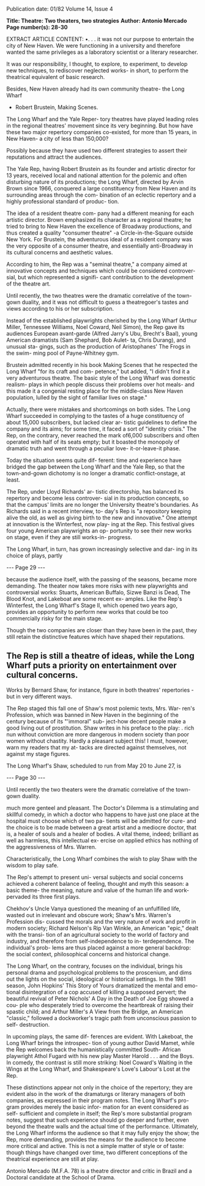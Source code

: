 Publication date: 01/82
Volume 14, Issue 4

**Title: Theatre: Two theaters, two strategies**
**Author: Antonio Mercado**
**Page number(s): 28-30**

EXTRACT ARTICLE CONTENT:
•. . . it was not our purpose to entertain the 
city of New Haven. We were functioning in 
a university and therefore wanted the same 
privileges as a laboratory scientist or a literary 
researcher. 

It was our responsibility, I 
thought, to explore, to experiment, to develop 
new techniques, 
to rediscover neglected 
works- in short, to perform the theatrical 
equivalent of basic research. 

Besides, New Haven already had its own 
community theatre- the Long Wharf 
- Robert Brustein, Making Scenes. 

The Long Wharf and the Yale Reper-
tory theatres have played leading roles 
in the regional theatres' movement 
since its very beginning. But how have 
these two major repertory companies 
co-existed, for more than 15 years, in 
New Haven- a 
city of less than 
150,000? 

Possibly because they have used two 
different strategies to assert their 
reputations and attract the audiences. 

The Yale Rep, having Robert Brustein 
as its founder and artistic director for 
13 years, received local and national 
attention for the polemic and often 
disturbing nature of its productions; 
the Long Wharf, directed by Arvin 
Brown since 1966, conquered a large 
constituency from New Haven and its 
surrounding areas through the com-
bination of an eclectic repertory and a 
highly professional standard of produc-
tion. 

The idea of a resident theatre com-
pany had a different meaning for each 
artistic director. Brown emphasized its 
character as a regional theatre; he tried 
to bring to New Haven the excellence 
of Broadway productions, and thus 
created a quality "consumer theatre" 
-a Circle-in-the-Square outside New 
York. For Brustein, the adventurous 
ideal of a resident company was the 
very opposite of a consumer theatre, 
and essentially anti-Broadway in its 
cultural concerns and aesthetic values. 

According to him, the Rep was a 
"seminal theatre," a company aimed at 
innovative concepts and techniques 
which could be considered controver-
sial, but which represented a signifi-
cant contribution to the development 
of the theatre art. 

Until recently, the two theatres were 
the dramatic correlative of the town-
gown duality, and it was not difficult to 
guess a theatregoer's tastes and views 
according to his or her subscription. 

Instead of the established playwrights 
cherished by the Long Wharf (Arthur 
Miller, Tennessee Williams, 
Noel 
Coward, Neil Simon), the Rep gave its 
audiences European avant-garde (Alfred Jarry's 
Ubu, Brecht's Baal), young American 
dramatists (Sam Shephard, Bob Aulet-
ta, Chris Durang), and unusual sta-
gings, such as the production of 
Aristophanes' The Frogs in the swim-
ming pool of Payne-Whitney gym. 

Brustein admitted recently in his 
book Making Scenes that he respected 
the Long Wharf "for its craft and com-
petence," but added, "I didn't find it a 
very adventurous theatre. The basic 
style of the Long Wharf was domestic 
realism- plays in which people discuss 
their problems over hot meals- and 
this made it a congenial resting place 
for 
the middle-class 
New Haven 
population, lulled by the sight of 
familiar lives on stage." 

Actually, there were mistakes and 
shortcomings on both sides. The Long 
Wharf succeeded in complying to the 
tastes of a huge constituency of about 
15,000 subscribers, but lacked clear ar-
tistic guidelines to define the company 
and its aims; for some time, it faced a 
sort of "identity crisis." The Rep, on 
the contrary, never reached the mark 
of6,000 subscribers and often operated 
with half of its seats empty; but it 
boasted the monopoly of dramatic 
truth and went through a peculiar love-
it-or-leave-it phase. 

Today the situation seems quite dif-
ferent: 
time and experience have 
bridged the gap between the Long 
Wharf and the Yale Rep, so that the 
town-and-gown dichotomy is no longer 
a dramatic conflict-onstage, at least. 

The Rep, under Lloyd Richards' ar-
tistic directorship, has balanced its 
repertory and become less controver-
sial in its production concepts, so that 
the campus' limits are no longer the 
University theatre's boundaries. As 
Richards said in a recent interview, to-
day's Rep is "a repository keeping alive 
the old, as well as giving birth to the 
new and innovative." One attempt at 
innovation is the Winterfest, now play-
ing at the Rep. This festival gives four 
young American playwrights an op-
portunity to see their new works on 
stage, even if they are still works-in-
progress. 

The Long Wharf, in turn, has 
grown increasingly selective and dar-
ing in its choice of plays, partly


--- Page 29 ---

because the audience itself, with the 
passing of the seasons, became more 
demanding. The theater now takes 
more risks with new playwrights and 
controversial works:  Stuarts, American 
Buffalo, Sizwe Banzi is Dead, The Blood 
Knot, and  Lakeboat are some recent ex-
amples. Like the Rep's Winterfest, the 
Long Wharf's Stage II, which opened 
two years ago, provides an opportunity 
to perform new works that could be too 
commercially risky for the main stage. 

Though the two companies are 
closer than they have been in the past, 
they still retain the distinctive features 
which have shaped their reputations. 

The Rep is still a theatre of ideas, while 
the Long Wharf puts a priority on 
entertainment over cultural concerns. 
-------------------------------
Works by Bernard Shaw, for instance, 
figure in both theatres' repertories 
-but in very different ways. 

The Rep staged this fall one of 
Shaw's most polemic texts, Mrs. War-
ren's Profession, 
which was banned in 
New Haven in the beginning of the 
century because of its "'immoral" sub-
ject-how decent people make a good 
living out of prostitution. Shaw writes 
in his preface to the play: 
. rich nun 
without conviction are more dangerous in 
modern society than poor women without 
chastity. Hardly a pleasant subject this! I 
must, however, warn my readers that my at-
tacks are directed against themselves, not 
against my stage figures. 

The Long Wharf's Shaw, scheduled 
to run from May 20 to June 27, is


--- Page 30 ---

Until recently the two 
theaters were the dramatic 
correlative of the town-gown 
duality. 

much more genteel and pleasant. The 
Doctor's Dilemma is a stimulating and 
skillful comedy, in which a doctor who 
happens to have just one place at the 
hospital must choose which of two pa-
tients will be admitted for cure- and 
the choice is to be made between a 
great artist and a mediocre doctor, that 
is, a healer of souls and a healer of 
bodies. A vital theme, indeed; brilliant 
as well as harmless, this intellectual ex-
ercise on applied ethics has nothing of 
the aggressiveness of Mrs. 
Warren. 

Characteristically, the Long Wharf 
combines the wish to play Shaw with 
the wisdom to play safe. 

The Rep's attempt to present uni-
versal subjects and social concerns 
achieved a coherent balance of feeling, 
thought and myth this season: a basic 
theme- the meaning, 
nature and 
value of the human life and work-
pervaded 
its 
three 
first 
plays. 

Chekhov's Uncle Vanya questioned the 
meaning of an unfulfilled life, wasted 
out in irrelevant and obscure work; 
Shaw's Mrs. 
Warren's Profession dis-
cussed the morals and the very nature 
of work and profit in modern society; 
Richard Nelson's Rip Van Winkle, an 
American "epic," dealt with the transi-
tion of an agricultural society to the 
world of factory and industry, and 
therefore from self-independence to in-
terdependence. The individual's prob-
lems are thus placed against a more 
general backdrop: the social context, 
philosophical concerns and historical 
change. 

The Long Wharf, on the contrary, 
focuses on the individual, brings his 
personal drama and psychological 
problems to the proscenium, and dims 
out the lights on the social, ideological 
or historical settings. In the 1981 
season, John Hopkins' This Story of 
Yours dramatized the mental and emo-
tional disintegration of a cop accused 
of killing a supposed pervert; the 
beautiful revival of Peter Nichols' A 
Day in the Death of Joe Egg showed a cou-
ple who desperately tried to overcome 
the heartbreak of raising their spastic 
child; and Arthur Miller's A View from 
the Bridge, 
an American "classic," 
followed a dockworker's tragic path 
from unconscious passion to self-
destruction. 

In upcoming plays, the same dif-
ferences are evident. With Lakeboat, 
the Long Wharf brings the introspec-
tion of young author David Mamet, 
while the Rep welcomes back the 
humanistically committed South-
African playwright Athol Fugard with 
his new play Master Harold . . . and the 
Boys. In comedy, the contrast is still 
more striking: Noel Coward's Waiting 
in the Wings at the Long Wharf, and 
Shakespeare's Love's Labour's Lost at the 
Rep. 

These distinctions appear not only 
in the choice of the repertory; they are 
evident also in the work of the 
dramaturgs or literary managers of 
both companies, as expressed in their 
program notes. The Long Wharf's pro-
gram provides merely the basic infor-
mation for an event considered as self-
sufficient and complete in itself; the 
Rep's more substantial program notes, 
suggest that such experience should go 
deeper and further, even beyond the 
theatre walls and the actual time of the 
performance. Ultimately, the Long 
Wharf informs the audience so that it 
may fully enjoy the show; the Rep, 
more demanding, provides the means 
for the audience to become more 
critical and active. This is not a simple 
matter of style or of taste: though 
things have changed over time, two 
different conceptions of the theatrical 
experience are still at play. 

Antonio Mercado (M.F.A. 78) is a theatre 
director and critic in Brazil and a Doctoral 
candidate at the School of Drama.